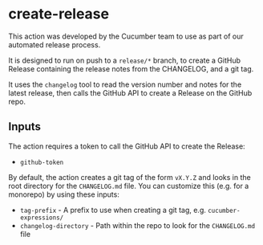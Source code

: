 # create-release

This action was developed by the Cucumber team to use as part of our automated release process.

It is designed to run on push to a `release/*` branch, to create a GitHub Release containing the release notes from the CHANGELOG, and a git tag.

It uses the `changelog` tool to read the version number and notes for the latest release, then calls the GitHub API to create a Release on the GitHub repo.

## Inputs

The action requires a token to call the GitHub API to create the Release:

* `github-token`

By default, the action creates a git tag of the form `vX.Y.Z` and looks in the root directory for the `CHANGELOG.md` file. You can customize this (e.g. for a monorepo) by using these inputs:

* `tag-prefix` - A prefix to use when creating a git tag, e.g. `cucumber-expressions/`
* `changelog-directory` - Path within the repo to look for the `CHANGELOG.md` file